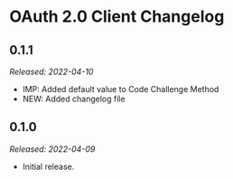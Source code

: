 # OAuth 2.0 Client Changelog

## 0.1.1

_Released: 2022-04-10_
* IMP: Added default value to Code Challenge Method
* NEW: Added changelog file

## 0.1.0

_Released: 2022-04-09_

* Initial release.
